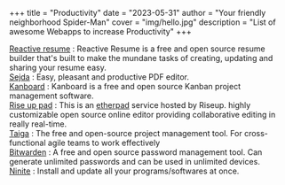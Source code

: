 +++
title = "Productivity"
date = "2023-05-31"
author = "Your friendly neighborhood Spider-Man"
cover = "img/hello.jpg"
description = "List of awesome Webapps to increase Productivity"
+++

[Reactive resume](https://rxresu.me/) : Reactive Resume is a free and open source resume builder that's built to make the mundane tasks of creating, updating and sharing your resume easy. \
[Sejda](https://www.sejda.com/) : Easy, pleasant and productive PDF editor. \
[Kanboard](https://kanboard.org/) : Kanboard is a free and open source Kanban project management software. \
[Rise up pad](https://pad.riseup.net/) : This is an [etherpad](https://etherpad.org/) service hosted by Riseup. highly customizable open source online editor providing collaborative editing in really real-time. \
[Taiga](https://www.taiga.io/) : The free and open-source project management tool. For cross-functional agile teams to work effectively \
[Bitwarden](https://bitwarden.com/) : A free and open source password management tool. Can generate unlimited passwords and can be used in unlimited devices. \
[Ninite](https://ninite.com/) : Install and update all your programs/softwares at once.


